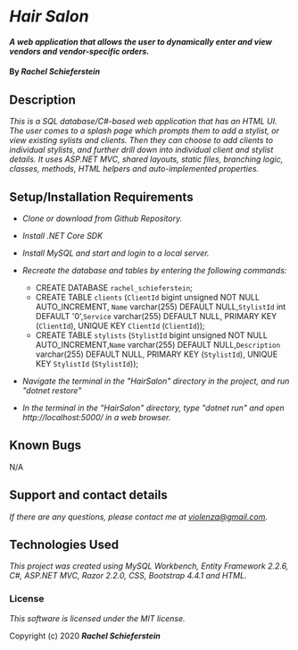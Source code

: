 # _Hair Salon_

#### _A web application that allows the user to dynamically enter and view vendors and vendor-specific orders._

#### By _**Rachel Schieferstein**_

## Description

_This is a SQL database/C#-based web application that has an HTML UI. The user comes to a splash page which prompts them to add a stylist, or view existing sylists and clients. Then they can choose to add clients to individual stylists, and further drill down into individual client and stylist details. It uses ASP.NET MVC, shared layouts, static files, branching logic, classes, methods, HTML helpers and auto-implemented properties._

## Setup/Installation Requirements


* _Clone or download from Github Repository._
* _Install .NET Core SDK_
* _Install MySQL and start and login to a local server._
* _Recreate the database and tables by entering the following commands:_
  * CREATE DATABASE `rachel_schieferstein`;
  * CREATE TABLE `clients` (`ClientId` bigint unsigned NOT NULL AUTO_INCREMENT,
  `Name` varchar(255) DEFAULT NULL,`StylistId` int DEFAULT '0',`Service` varchar(255) DEFAULT NULL, PRIMARY KEY (`ClientId`), UNIQUE KEY `ClientId` (`ClientId`));
  *  CREATE TABLE `stylists` (`StylistId` bigint unsigned NOT NULL AUTO_INCREMENT,`Name` varchar(255) DEFAULT NULL,`Description` varchar(255) DEFAULT NULL, PRIMARY KEY (`StylistId`), UNIQUE KEY `StylistId` (`StylistId`));

* _Navigate the terminal in the "HairSalon" directory in the project, and run "dotnet restore"_
* _In the terminal in the "HairSalon" directory, type "dotnet run" and open http://localhost:5000/ in a web browser._

## Known Bugs

N/A

## Support and contact details

_If there are any questions, please contact me at violenza@gmail.com._

## Technologies Used

_This project was created using MySQL Workbench, Entity Framework 2.2.6, C#, ASP.NET MVC, Razor 2.2.0, CSS, Bootstrap 4.4.1 and HTML._

### License

*This software is licensed under the MIT license.*

Copyright (c) 2020 **_Rachel Schieferstein_**